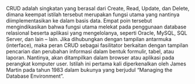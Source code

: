 CRUD adalah singkatan yang berasal dari Create, Read, Update, dan Delete, dimana keempat istilah tersebut merupakan fungsi utama yang nantinya diimplementasikan ke dalam basis data.
Empat poin tersebut mengindikasikan bahwa fungsi utama melekat pada penggunaan database relasional beserta aplikasi yang mengelolanya, seperti Oracle, MySQL, SQL Server, dan lain – lain.
Jika dihubungkan dengan tampilan antarmuka (interface), maka peran CRUD sebagai fasilitator berkaitan dengan tampilan pencarian dan perubahan informasi dalam bentuk formulir, tabel, atau laporan. Nantinya, akan ditampilkan dalam browser atau aplikasi pada perangkat komputer user.
Istilah ini pertama kali diperkenalkan oleh James Martin pada tahun 1983 dalam bukunya yang berjudul “Managing the Database Environment”.

